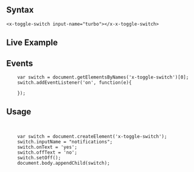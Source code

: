 
## Syntax

```
<x-toggle-switch input-name="turbo"></x-x-toggle-switch>
```

## Live Example

<x-toggle-switch input-name="turbo"></x-x-toggle-switch>


## Events

```
	var switch = document.getElementsByNames('x-toggle-switch')[0];
	switch.addEventListener('on', function(e){
		
	});

```

## Usage

```

	
	var switch = document.createElement('x-toggle-switch');
	switch.inputName = "notifications";
	switch.onText = 'yes';
	switch.offText = 'no';
	switch.setOff();
	document.body.appendChild(switch);
	


```


